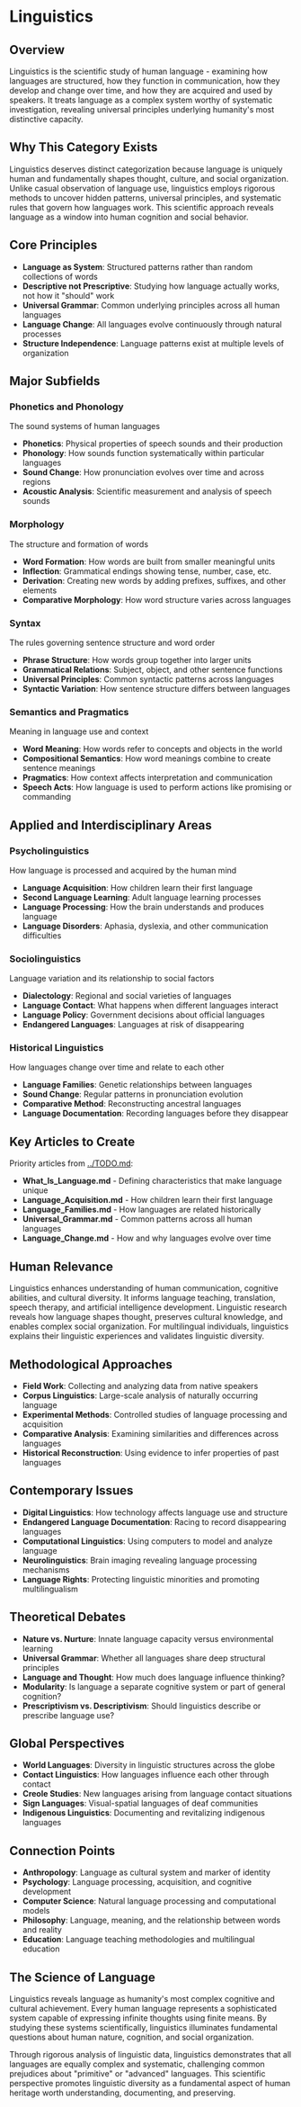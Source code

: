# Linguistics

## Overview
Linguistics is the scientific study of human language - examining how languages are structured, how they function in communication, how they develop and change over time, and how they are acquired and used by speakers. It treats language as a complex system worthy of systematic investigation, revealing universal principles underlying humanity's most distinctive capacity.

## Why This Category Exists
Linguistics deserves distinct categorization because language is uniquely human and fundamentally shapes thought, culture, and social organization. Unlike casual observation of language use, linguistics employs rigorous methods to uncover hidden patterns, universal principles, and systematic rules that govern how languages work. This scientific approach reveals language as a window into human cognition and social behavior.

## Core Principles
- **Language as System**: Structured patterns rather than random collections of words
- **Descriptive not Prescriptive**: Studying how language actually works, not how it "should" work
- **Universal Grammar**: Common underlying principles across all human languages
- **Language Change**: All languages evolve continuously through natural processes
- **Structure Independence**: Language patterns exist at multiple levels of organization

## Major Subfields

### Phonetics and Phonology
The sound systems of human languages
- **Phonetics**: Physical properties of speech sounds and their production
- **Phonology**: How sounds function systematically within particular languages
- **Sound Change**: How pronunciation evolves over time and across regions
- **Acoustic Analysis**: Scientific measurement and analysis of speech sounds

### Morphology
The structure and formation of words
- **Word Formation**: How words are built from smaller meaningful units
- **Inflection**: Grammatical endings showing tense, number, case, etc.
- **Derivation**: Creating new words by adding prefixes, suffixes, and other elements
- **Comparative Morphology**: How word structure varies across languages

### Syntax
The rules governing sentence structure and word order
- **Phrase Structure**: How words group together into larger units
- **Grammatical Relations**: Subject, object, and other sentence functions
- **Universal Principles**: Common syntactic patterns across languages
- **Syntactic Variation**: How sentence structure differs between languages

### Semantics and Pragmatics
Meaning in language use and context
- **Word Meaning**: How words refer to concepts and objects in the world
- **Compositional Semantics**: How word meanings combine to create sentence meanings
- **Pragmatics**: How context affects interpretation and communication
- **Speech Acts**: How language is used to perform actions like promising or commanding

## Applied and Interdisciplinary Areas

### Psycholinguistics
How language is processed and acquired by the human mind
- **Language Acquisition**: How children learn their first language
- **Second Language Learning**: Adult language learning processes
- **Language Processing**: How the brain understands and produces language
- **Language Disorders**: Aphasia, dyslexia, and other communication difficulties

### Sociolinguistics
Language variation and its relationship to social factors
- **Dialectology**: Regional and social varieties of languages
- **Language Contact**: What happens when different languages interact
- **Language Policy**: Government decisions about official languages
- **Endangered Languages**: Languages at risk of disappearing

### Historical Linguistics
How languages change over time and relate to each other
- **Language Families**: Genetic relationships between languages
- **Sound Change**: Regular patterns in pronunciation evolution
- **Comparative Method**: Reconstructing ancestral languages
- **Language Documentation**: Recording languages before they disappear

## Key Articles to Create
Priority articles from [../TODO.md](../TODO.md#linguistics-articles):
- **What_Is_Language.md** - Defining characteristics that make language unique
- **Language_Acquisition.md** - How children learn their first language
- **Language_Families.md** - How languages are related historically
- **Universal_Grammar.md** - Common patterns across all human languages
- **Language_Change.md** - How and why languages evolve over time

## Human Relevance
Linguistics enhances understanding of human communication, cognitive abilities, and cultural diversity. It informs language teaching, translation, speech therapy, and artificial intelligence development. Linguistic research reveals how language shapes thought, preserves cultural knowledge, and enables complex social organization. For multilingual individuals, linguistics explains their linguistic experiences and validates linguistic diversity.

## Methodological Approaches
- **Field Work**: Collecting and analyzing data from native speakers
- **Corpus Linguistics**: Large-scale analysis of naturally occurring language
- **Experimental Methods**: Controlled studies of language processing and acquisition
- **Comparative Analysis**: Examining similarities and differences across languages
- **Historical Reconstruction**: Using evidence to infer properties of past languages

## Contemporary Issues
- **Digital Linguistics**: How technology affects language use and structure
- **Endangered Language Documentation**: Racing to record disappearing languages
- **Computational Linguistics**: Using computers to model and analyze language
- **Neurolinguistics**: Brain imaging revealing language processing mechanisms
- **Language Rights**: Protecting linguistic minorities and promoting multilingualism

## Theoretical Debates
- **Nature vs. Nurture**: Innate language capacity versus environmental learning
- **Universal Grammar**: Whether all languages share deep structural principles
- **Language and Thought**: How much does language influence thinking?
- **Modularity**: Is language a separate cognitive system or part of general cognition?
- **Prescriptivism vs. Descriptivism**: Should linguistics describe or prescribe language use?

## Global Perspectives
- **World Languages**: Diversity in linguistic structures across the globe
- **Contact Linguistics**: How languages influence each other through contact
- **Creole Studies**: New languages arising from language contact situations
- **Sign Languages**: Visual-spatial languages of deaf communities
- **Indigenous Linguistics**: Documenting and revitalizing indigenous languages

## Connection Points
- **Anthropology**: Language as cultural system and marker of identity
- **Psychology**: Language processing, acquisition, and cognitive development
- **Computer Science**: Natural language processing and computational models
- **Philosophy**: Language, meaning, and the relationship between words and reality
- **Education**: Language teaching methodologies and multilingual education

## The Science of Language
Linguistics reveals language as humanity's most complex cognitive and cultural achievement. Every human language represents a sophisticated system capable of expressing infinite thoughts using finite means. By studying these systems scientifically, linguistics illuminates fundamental questions about human nature, cognition, and social organization.

Through rigorous analysis of linguistic data, linguistics demonstrates that all languages are equally complex and systematic, challenging common prejudices about "primitive" or "advanced" languages. This scientific perspective promotes linguistic diversity as a fundamental aspect of human heritage worth understanding, documenting, and preserving.

